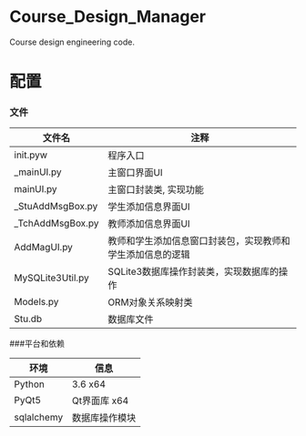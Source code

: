 # Course_Design_Manager
Course design engineering code.
# 配置
### 文件

文件名 |注释
---------|---------|
init.pyw|程序入口
_mainUI.py|主窗口界面UI
mainUI.py|主窗口封装类, 实现功能
_StuAddMsgBox.py|学生添加信息界面UI
_TchAddMsgBox.py|教师添加信息界面UI
AddMagUI.py|教师和学生添加信息窗口封装包，实现教师和学生添加信息的逻辑
MySQLite3Util.py|SQLite3数据库操作封装类，实现数据库的操作
Models.py|ORM对象关系映射类
Stu.db|数据库文件

###平台和依赖

环境 |信息     
---------|---------
Python|3.6 x64
PyQt5|Qt界面库 x64
sqlalchemy|数据库操作模块

